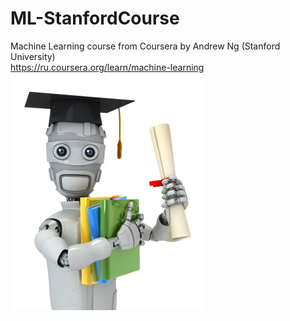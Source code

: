 # ML-StanfordCourse
Machine Learning course from Coursera by Andrew Ng (Stanford University)  
https://ru.coursera.org/learn/machine-learning
![ML](https://github.com/TotalChest/ML-StanfordCourse/raw/master/machinelearning.jpg)
